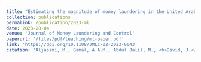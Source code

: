 ```yaml
---
title: "Estimating the magnitude of money laundering in the United Arab Emirates (UAE): Evidence from the Currency Demand Approach (CDA)"
collection: publications
permalink: /publication/2023-ml
date: 2023-28-04
venue: 'Journal of Money Laundering and Control'
paperurl: '/files/pdf/teaching/ml-paper.pdf'
link: 'https://doi.org/10.1108/JMLC-02-2023-0043'
citation: 'Aljassmi, M., Gamal, A.A.M., Abdul Jalil, N., <b>David, J.</b>, & Viswanathan, K.K. (2023). &quot; Estimating the magnitude of money laundering in the United Arab Emirates (UAE): Evidence from the Currency Demand Approach (CDA).&quot; <i>Journal of Money Laundering and Control</i>. doi:10.1108/JMLC-02-2023-0043'
---
```

